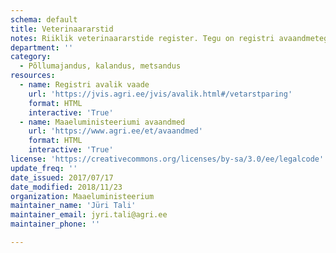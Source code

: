 ```yaml
---
schema: default
title: Veterinaararstid
notes: Riiklik veterinaararstide register. Tegu on registri avaandmetega. Andmed saab alla laadida CSV-formaadis pärast soovitud parameetritega otsingu teostamist. Allalaaditavates failides sisalduvad avalikus päringus valitud andmed.
department: ''
category:
  - Põllumajandus, kalandus, metsandus
resources:
  - name: Registri avalik vaade
    url: 'https://jvis.agri.ee/jvis/avalik.html#/vetarstparing'
    format: HTML
    interactive: 'True'
  - name: Maaeluministeeriumi avaandmed
    url: 'https://www.agri.ee/et/avaandmed'
    format: HTML
    interactive: 'True'
license: 'https://creativecommons.org/licenses/by-sa/3.0/ee/legalcode'
update_freq: ''
date_issued: 2017/07/17
date_modified: 2018/11/23
organization: Maaeluministeerium
maintainer_name: 'Jüri Tali'
maintainer_email: jyri.tali@agri.ee
maintainer_phone: ''

---
```

